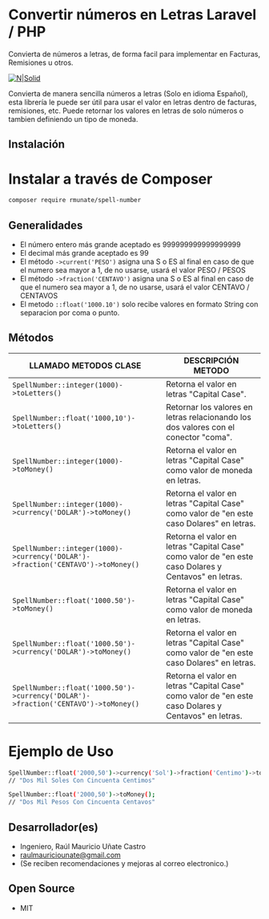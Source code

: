 # Convertir números en Letras Laravel / PHP
Convierta de números a letras, de forma facil para implementar en Facturas, Remisiones u otros. 

[![N|Solid](https://i.ibb.co/ZLzQTpm/Firma-Git-Hub.png)](#)

Convierta de manera sencilla números a letras (Solo en idioma Español), esta librería le puede ser útil para usar el valor en letras dentro de facturas, remisiones, etc. Puede retornar los valores en letras de solo números o tambien definiendo un tipo de moneda.

## Instalación
# Instalar a través de Composer

```sh
composer require rmunate/spell-number
```

## Generalidades

- El número entero más grande aceptado es 999999999999999999
- El decimal más grande aceptado es 99
- El método `->current('PESO')` asigna una S o ES al final en caso de que el numero sea mayor a 1, de no usarse, usará el valor PESO / PESOS
- El método  `->fraction('CENTAVO')` asigna una S o ES al final en caso de que el numero sea mayor a 1, de no usarse, usará el valor CENTAVO / CENTAVOS
- El metodo `::float('1000.10')` solo recibe valores en formato String con separacion por coma o punto.

## Métodos

|       LLAMADO METODOS CLASE       |       DESCRIPCIÓN METODO       |
| ------ | ------ |
| ``` SpellNumber::integer(1000)->toLetters() ``` | Retorna el valor en letras "Capital Case".  |
| ``` SpellNumber::float('1000,10')->toLetters() ``` | Retornar los valores en letras relacionando los dos valores con el conector "coma". |
| ``` SpellNumber::integer(1000)->toMoney() ``` | Retorna el valor en letras "Capital Case" como valor de moneda en letras.  |
| ``` SpellNumber::integer(1000)->currency('DOLAR')->toMoney() ``` | Retorna el valor en letras "Capital Case" como valor de "en este caso Dolares" en letras.  |
| ``` SpellNumber::integer(1000)->currency('DOLAR')->fraction('CENTAVO')->toMoney() ``` | Retorna el valor en letras "Capital Case" como valor de "en este caso Dolares y Centavos" en letras.  |
| ``` SpellNumber::float('1000.50')->toMoney() ``` | Retorna el valor en letras "Capital Case" como valor de moneda en letras.  |
| ``` SpellNumber::float('1000.50')->currency('DOLAR')->toMoney() ``` | Retorna el valor en letras "Capital Case" como valor de "en este caso Dolares" en letras.  |
| ``` SpellNumber::float('1000.50')->currency('DOLAR')->fraction('CENTAVO')->toMoney() ``` | Retorna el valor en letras "Capital Case" como valor de "en este caso Dolares y Centavos" en letras.  |

# Ejemplo de Uso
```sh
SpellNumber::float('2000,50')->currency('Sol')->fraction('Centimo')->toMoney();
// "Dos Mil Soles Con Cincuenta Centimos"

SpellNumber::float('2000,50')->toMoney();
// "Dos Mil Pesos Con Cincuenta Centavos"

```

## Desarrollador(es)

- Ingeniero, Raúl Mauricio Uñate Castro
- raulmauriciounate@gmail.com
- (Se reciben recomendaciones y mejoras al correo electronico.)

## Open Source
- MIT


